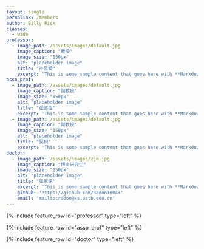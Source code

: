 ```yaml
---
layout: single
permalink: /members
author: Billy Rick
classes:
  - wide
professor:
  - image_path: /assets/images/default.jpg
    image_caption: "教授"
    image_size: "150px"
    alt: "placeholder image"
    title: "孙昌爱"
    excerpt: 'This is some sample content that goes here with **Markdown** formatting. Left aligned with `type="left"`'
asso_prof:
  - image_path: /assets/images/default.jpg
    image_caption: "副教授"
    image_size: "150px"
    alt: "placeholder image"
    title: "张逍怡"
    excerpt: 'This is some sample content that goes here with **Markdown** formatting. Left aligned with `type="left"`'
  - image_path: /assets/images/default.jpg
    image_caption: "副教授"
    image_size: "150px"
    alt: "placeholder image"
    title: "吴桐"
    excerpt: 'This is some sample content that goes here with **Markdown** formatting. Left aligned with `type="left"`'
doctor:
  - image_path: /assets/images/zjm.jpg
    image_caption: "博士研究生"
    image_size: "150px"
    alt: "placeholder image"
    title: "张家铭"
    excerpt: 'This is some sample content that goes here with **Markdown** formatting. Left aligned with `type="left"`<br><br>'
    github: 'https://github.com/Radon10043'
    email: 'mailto:radon@xs.ustb.edu.cn'
---
```


{% include feature_row id="professor" type="left" %}

{% include feature_row id="asso_prof" type="left" %}

{% include feature_row id="doctor" type="left" %}

